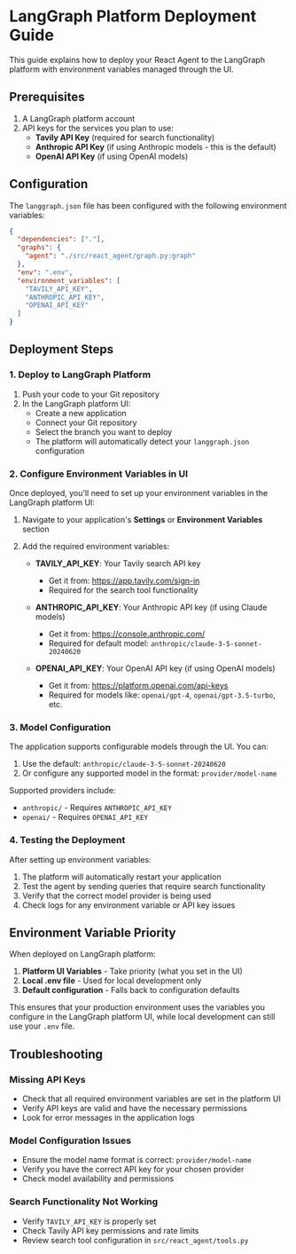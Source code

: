 # LangGraph Platform Deployment Guide

This guide explains how to deploy your React Agent to the LangGraph platform with environment variables managed through the UI.

## Prerequisites

1. A LangGraph platform account
2. API keys for the services you plan to use:
   - **Tavily API Key** (required for search functionality)
   - **Anthropic API Key** (if using Anthropic models - this is the default)
   - **OpenAI API Key** (if using OpenAI models)

## Configuration

The `langgraph.json` file has been configured with the following environment variables:

```json
{
  "dependencies": ["."],
  "graphs": {
    "agent": "./src/react_agent/graph.py:graph"
  },
  "env": ".env",
  "environment_variables": [
    "TAVILY_API_KEY",
    "ANTHROPIC_API_KEY",
    "OPENAI_API_KEY"
  ]
}
```

## Deployment Steps

### 1. Deploy to LangGraph Platform

1. Push your code to your Git repository
2. In the LangGraph platform UI:
   - Create a new application
   - Connect your Git repository
   - Select the branch you want to deploy
   - The platform will automatically detect your `langgraph.json` configuration

### 2. Configure Environment Variables in UI

Once deployed, you'll need to set up your environment variables in the LangGraph platform UI:

1. Navigate to your application's **Settings** or **Environment Variables** section
2. Add the required environment variables:

   - **TAVILY_API_KEY**: Your Tavily search API key

     - Get it from: https://app.tavily.com/sign-in
     - Required for the search tool functionality

   - **ANTHROPIC_API_KEY**: Your Anthropic API key (if using Claude models)

     - Get it from: https://console.anthropic.com/
     - Required for default model: `anthropic/claude-3-5-sonnet-20240620`

   - **OPENAI_API_KEY**: Your OpenAI API key (if using OpenAI models)
     - Get it from: https://platform.openai.com/api-keys
     - Required for models like: `openai/gpt-4`, `openai/gpt-3.5-turbo`, etc.

### 3. Model Configuration

The application supports configurable models through the UI. You can:

1. Use the default: `anthropic/claude-3-5-sonnet-20240620`
2. Or configure any supported model in the format: `provider/model-name`

Supported providers include:

- `anthropic/` - Requires `ANTHROPIC_API_KEY`
- `openai/` - Requires `OPENAI_API_KEY`

### 4. Testing the Deployment

After setting up environment variables:

1. The platform will automatically restart your application
2. Test the agent by sending queries that require search functionality
3. Verify that the correct model provider is being used
4. Check logs for any environment variable or API key issues

## Environment Variable Priority

When deployed on LangGraph platform:

1. **Platform UI Variables** - Take priority (what you set in the UI)
2. **Local .env file** - Used for local development only
3. **Default configuration** - Falls back to configuration defaults

This ensures that your production environment uses the variables you configure in the LangGraph platform UI, while local development can still use your `.env` file.

## Troubleshooting

### Missing API Keys

- Check that all required environment variables are set in the platform UI
- Verify API keys are valid and have the necessary permissions
- Look for error messages in the application logs

### Model Configuration Issues

- Ensure the model name format is correct: `provider/model-name`
- Verify you have the correct API key for your chosen provider
- Check model availability and permissions

### Search Functionality Not Working

- Verify `TAVILY_API_KEY` is properly set
- Check Tavily API key permissions and rate limits
- Review search tool configuration in `src/react_agent/tools.py`
